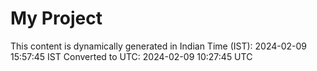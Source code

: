 # My Project

This content is dynamically generated in Indian Time (IST): 2024-02-09 15:57:45 IST
Converted to UTC: 2024-02-09 10:27:45 UTC
